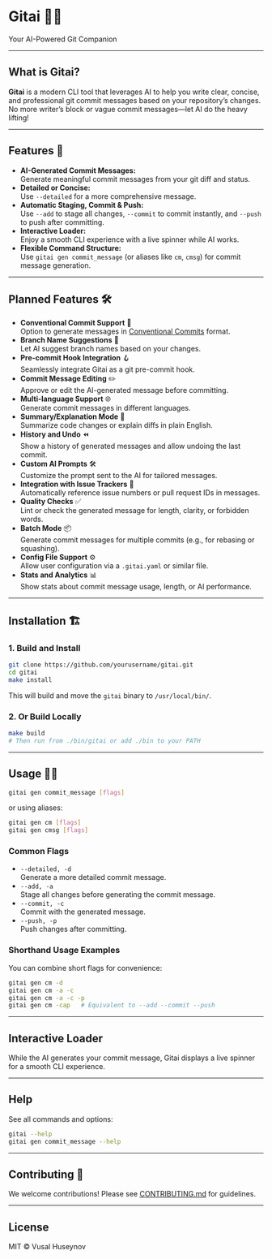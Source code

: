 # Gitai 🤖✨

Your AI-Powered Git Companion

---

## What is Gitai?

**Gitai** is a modern CLI tool that leverages AI to help you write clear, concise, and professional git commit messages based on your repository’s changes.  
No more writer’s block or vague commit messages—let AI do the heavy lifting!

---

## Features 🚀

- **AI-Generated Commit Messages:**  
  Generate meaningful commit messages from your git diff and status.
- **Detailed or Concise:**  
  Use `--detailed` for a more comprehensive message.
- **Automatic Staging, Commit & Push:**  
  Use `--add` to stage all changes, `--commit` to commit instantly, and `--push` to push after committing.
- **Interactive Loader:**  
  Enjoy a smooth CLI experience with a live spinner while AI works.
- **Flexible Command Structure:**  
  Use `gitai gen commit_message` (or aliases like `cm`, `cmsg`) for commit message generation.

---

## Planned Features 🛠️

- **Conventional Commit Support** 📝  
  Option to generate messages in [Conventional Commits](https://www.conventionalcommits.org/) format.
- **Branch Name Suggestions** 🌿  
  Let AI suggest branch names based on your changes.
- **Pre-commit Hook Integration** 🪝  
  Seamlessly integrate Gitai as a git pre-commit hook.
- **Commit Message Editing** ✏️  
  Approve or edit the AI-generated message before committing.
- **Multi-language Support** 🌐  
  Generate commit messages in different languages.
- **Summary/Explanation Mode** 📄  
  Summarize code changes or explain diffs in plain English.
- **History and Undo** ⏪  
  Show a history of generated messages and allow undoing the last commit.
- **Custom AI Prompts** 🛠️  
  Customize the prompt sent to the AI for tailored messages.
- **Integration with Issue Trackers** 🔗  
  Automatically reference issue numbers or pull request IDs in messages.
- **Quality Checks** ✅  
  Lint or check the generated message for length, clarity, or forbidden words.
- **Batch Mode** 📦  
  Generate commit messages for multiple commits (e.g., for rebasing or squashing).
- **Config File Support** ⚙️  
  Allow user configuration via a `.gitai.yaml` or similar file.
- **Stats and Analytics** 📊  
  Show stats about commit message usage, length, or AI performance.

---

## Installation 🏗️

### 1. Build and Install

```sh
git clone https://github.com/yourusername/gitai.git
cd gitai
make install
```

This will build and move the `gitai` binary to `/usr/local/bin/`.

### 2. Or Build Locally

```sh
make build
# Then run from ./bin/gitai or add ./bin to your PATH
```

---

## Usage 🧑‍💻

```sh
gitai gen commit_message [flags]
```

or using aliases:

```sh
gitai gen cm [flags]
gitai gen cmsg [flags]
```

### Common Flags

- `--detailed, -d`  
  Generate a more detailed commit message.
- `--add, -a`  
  Stage all changes before generating the commit message.
- `--commit, -c`  
  Commit with the generated message.
- `--push, -p`  
  Push changes after committing.

### Shorthand Usage Examples

You can combine short flags for convenience:

```sh
gitai gen cm -d
gitai gen cm -a -c
gitai gen cm -a -c -p
gitai gen cm -cap   # Equivalent to --add --commit --push
```

---

## Interactive Loader

While the AI generates your commit message, Gitai displays a live spinner for a smooth CLI experience.

---

## Help

See all commands and options:

```sh
gitai --help
gitai gen commit_message --help
```

---

## Contributing 🤝

We welcome contributions! Please see [CONTRIBUTING.md](CONTRIBUTING.md) for guidelines.

---

## License

MIT © Vusal Huseynov
